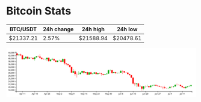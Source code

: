 # Bitcoin Stats

BTC/USDT|24h change|24h high|24h low|
|---|---|---|---|
|$21337.21|2.57%|$21588.94|$20478.61|

<img src="./chart.svg">
